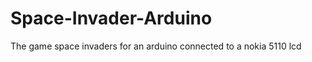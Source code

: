 Space-Invader-Arduino
=====================

The game space invaders for an arduino connected to a nokia 5110 lcd
